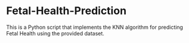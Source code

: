 # Fetal-Health-Prediction
This is a Python script that implements the KNN algorithm for predicting Fetal Health using the provided dataset.

